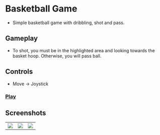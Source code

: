 # Basketball Game

- Simple basketball game with dribbling, shot and pass.

## Gameplay
- To shot, you must be in the highlighted area and looking towards the basket hoop.
Otherwise, you will pass ball.

## Controls
- Move -> Joystick

### [Play](https://senevsemih.itch.io/basketballgame)

## Screenshots
<table>
  <tr>
    <td>
      <img src="https://github.com/senevsemih/Basketball-Game/assets/37352722/b5a687b3-af45-44d2-9705-a132f000d231">
    </td>
    <td>
      <img src="https://github.com/senevsemih/Basketball-Game/assets/37352722/6613e778-f141-4653-848d-7e7e840da097"/>
    </td>
    <td>
      <img src="https://github.com/senevsemih/Basketball-Game/assets/37352722/490b17c7-a938-48ea-b998-7ec331645d16"/>
    </td>
  </tr>
</table>
